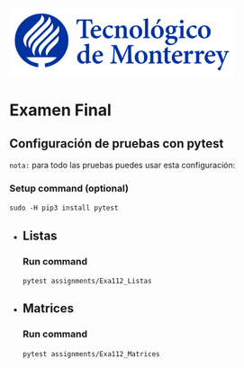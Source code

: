 ![Tec de Monterrey](images/logotecmty.png)
# Examen Final

## Configuración de pruebas con **pytest**

`nota:` para todo las pruebas puedes usar esta configuración:
### Setup command (optional)
```
sudo -H pip3 install pytest
```

- ## Listas
    ### Run command
    ```
    pytest assignments/Exa112_Listas
    ```

- ## Matrices
    ### Run command
    ```
    pytest assignments/Exa112_Matrices
    ```
